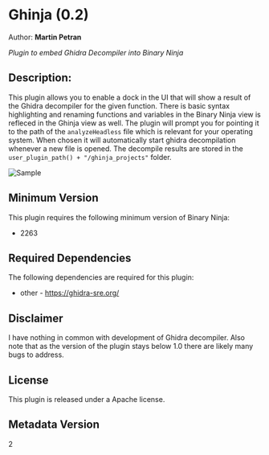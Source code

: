 # Ghinja (0.2)
Author: **Martin Petran**

_Plugin to embed Ghidra Decompiler into Binary Ninja_

## Description:
This plugin allows you to enable a dock in the UI that will show a result of the Ghidra decompiler for the given function. There is basic syntax highlighting and renaming functions and variables in the Binary Ninja view is refleced in the Ghinja view as well. The plugin will prompt you for pointing it to the path of the `analyzeHeadless` file which is relevant for your operating system. When chosen it will automatically start ghidra decompilation whenever a new file is opened. The decompile results are stored in the `user_plugin_path() + "/ghinja_projects"` folder.

![Sample](https://github.com/Martyx00/ghinja/blob/master/img/demo.gif?raw=true "Sample")


## Minimum Version

This plugin requires the following minimum version of Binary Ninja:

 * 2263

## Required Dependencies

The following dependencies are required for this plugin:

 * other - https://ghidra-sre.org/

## Disclaimer

I have nothing in common with development of Ghidra decompiler.
Also note that as the version of the plugin stays below 1.0 there are likely many bugs to address.

## License

This plugin is released under a Apache license.
## Metadata Version

2
